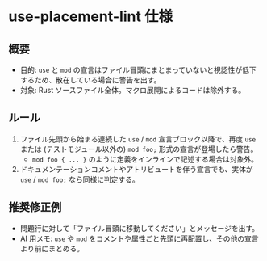 # use-placement-lint 仕様

## 概要
- 目的: `use` と `mod` の宣言はファイル冒頭にまとまっていないと視認性が低下するため、散在している場合に警告を出す。
- 対象: Rust ソースファイル全体。マクロ展開によるコードは除外する。

## ルール
1. ファイル先頭から始まる連続した `use` / `mod` 宣言ブロック以降で、再度 `use` または (テストモジュール以外の) `mod foo;` 形式の宣言が登場したら警告。
   - `mod foo { ... }` のように定義をインラインで記述する場合は対象外。
2. ドキュメンテーションコメントやアトリビュートを伴う宣言でも、実体が `use` / `mod foo;` なら同様に判定する。

## 推奨修正例
- 問題行に対して「ファイル冒頭に移動してください」とメッセージを出す。
- AI 用メモ: `use` や `mod` をコメントや属性ごと先頭に再配置し、その他の宣言より前にまとめる。

